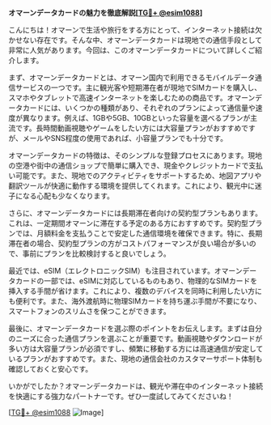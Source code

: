 **オマーンデータカードの魅力を徹底解説[[TG💪+ @esim1088](https://t.me/s/esim1088)]**

こんにちは！オマーンで生活や旅行をする方にとって、インターネット接続は欠かせない存在です。そんな中、オマーンデータカードは現地での通信手段として非常に人気があります。今回は、このオマーンデータカードについて詳しくご紹介します。

まず、オマーンデータカードとは、オマーン国内で利用できるモバイルデータ通信サービスの一つです。主に観光客や短期滞在者が現地でSIMカードを購入し、スマホやタブレットで高速インターネットを楽しむための商品です。オマーンデータカードには、いくつかの種類があり、それぞれのプランによって通信量や速度が異なります。例えば、1GBや5GB、10GBといった容量を選べるプランが主流です。長時間動画視聴やゲームをしたい方には大容量プランがおすすめですが、メールやSNS程度の使用であれば、小容量プランでも十分です。

オマーンデータカードの特徴は、そのシンプルな登録プロセスにあります。現地の空港や街中の通信ショップで簡単に購入でき、現金やクレジットカードで支払い可能です。また、現地でのアクティビティをサポートするため、地図アプリや翻訳ツールが快適に動作する環境を提供してくれます。これにより、観光中に迷子になる心配も少なくなります。

さらに、オマーンデータカードには長期滞在者向けの契約型プランもあります。これは、一定期間オマーンに滞在する予定のある方におすすめです。契約型プランでは、月額料金を支払うことで安定した通信環境を確保できます。特に、長期滞在者の場合、契約型プランの方がコストパフォーマンスが良い場合が多いので、事前にプランを比較検討すると良いでしょう。

最近では、eSIM（エレクトロニックSIM）も注目されています。オマーンデータカードの一部では、eSIMに対応しているものもあり、物理的なSIMカードを挿入する手間が省けます。これにより、複数のデバイスを同時に利用したい方にも便利です。また、海外渡航時に物理SIMカードを持ち運ぶ手間が不要になり、スマートフォンのスリムさを保つことができます。

最後に、オマーンデータカードを選ぶ際のポイントをお伝えします。まずは自分のニーズに合った通信プランを選ぶことが重要です。動画視聴やダウンロードが多い方は大容量プランが必須ですし、頻繁に移動する方には高速通信が安定しているプランがおすすめです。また、現地の通信会社のカスタマーサポート体制も確認しておくと安心です。

いかがでしたか？オマーンデータカードは、観光や滞在中のインターネット接続を快適にする強力なパートナーです。ぜひ一度試してみてくださいね！

[[TG💪+ @esim1088](https://t.me/s/esim1088) ![Image](https://i.postimg.cc/Y0z9fWf4/image.png)]